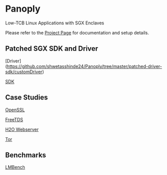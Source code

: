 # Panoply
Low-TCB Linux Applications with SGX Enclaves

Please refer to the [Project Page](https://shwetasshinde24.github.io/Panoply) for documentation and setup details.

## Patched SGX SDK and Driver

[Driver] (https://github.com/shwetasshinde24/Panoply/tree/master/patched-driver-sdk/customDriver)

[SDK](https://github.com/shwetasshinde24/Panoply/tree/master/patched-driver-sdk/customSDK)

## Case Studies

[OpenSSL](https://github.com/shwetasshinde24/Panoply/tree/master/case-studies/openssl)

[FreeTDS](https://github.com/shwetasshinde24/Panoply/tree/master/case-studies/freetds)

[H2O Webserver](https://github.com/shwetasshinde24/Panoply/tree/master/case-studies/h2o)

[Tor](https://github.com/shwetasshinde24/Panoply/tree/master/case-studies/tor)

## Benchmarks

[LMBench](https://github.com/shwetasshinde24/Panoply/tree/master/benchmarks/lmbench)

